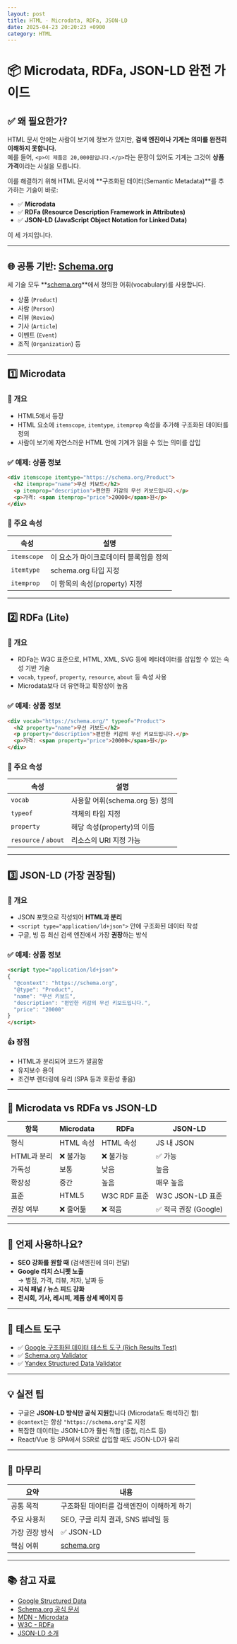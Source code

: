 ```yaml
---
layout: post
title: HTML - Microdata, RDFa, JSON-LD
date: 2025-04-23 20:20:23 +0900
category: HTML
---
```

# 📦 Microdata, RDFa, JSON-LD 완전 가이드

## ✅ 왜 필요한가?

HTML 문서 안에는 사람이 보기에 정보가 있지만, **검색 엔진이나 기계는 의미를 완전히 이해하지 못합니다.**  
예를 들어, `<p>이 제품은 20,000원입니다.</p>`라는 문장이 있어도 기계는 그것이 **상품 가격**이라는 사실을 모릅니다.

이를 해결하기 위해 HTML 문서에 **구조화된 데이터(Semantic Metadata)**를 추가하는 기술이 바로:

- ✅ **Microdata**
- ✅ **RDFa (Resource Description Framework in Attributes)**
- ✅ **JSON-LD (JavaScript Object Notation for Linked Data)**

이 세 가지입니다.

---

## 🌐 공통 기반: [Schema.org](https://schema.org)

세 기술 모두 **[schema.org](https://schema.org)**에서 정의한 어휘(vocabulary)를 사용합니다.

- 상품 (`Product`)
- 사람 (`Person`)
- 리뷰 (`Review`)
- 기사 (`Article`)
- 이벤트 (`Event`)
- 조직 (`Organization`) 등

---

## 1️⃣ Microdata

### 📌 개요

- HTML5에서 등장
- HTML 요소에 `itemscope`, `itemtype`, `itemprop` 속성을 추가해 구조화된 데이터를 정의
- 사람이 보기에 자연스러운 HTML 안에 기계가 읽을 수 있는 의미를 삽입

### ✅ 예제: 상품 정보

```html
<div itemscope itemtype="https://schema.org/Product">
  <h2 itemprop="name">무선 키보드</h2>
  <p itemprop="description">편안한 키감의 무선 키보드입니다.</p>
  <p>가격: <span itemprop="price">20000</span>원</p>
</div>
```

### 🧩 주요 속성

| 속성 | 설명 |
|------|------|
| `itemscope` | 이 요소가 마이크로데이터 블록임을 정의 |
| `itemtype` | schema.org 타입 지정 |
| `itemprop` | 이 항목의 속성(property) 지정 |

---

## 2️⃣ RDFa (Lite)

### 📌 개요

- RDFa는 W3C 표준으로, HTML, XML, SVG 등에 메타데이터를 삽입할 수 있는 속성 기반 기술
- `vocab`, `typeof`, `property`, `resource`, `about` 등 속성 사용
- Microdata보다 더 유연하고 확장성이 높음

### ✅ 예제: 상품 정보

```html
<div vocab="https://schema.org/" typeof="Product">
  <h2 property="name">무선 키보드</h2>
  <p property="description">편안한 키감의 무선 키보드입니다.</p>
  <p>가격: <span property="price">20000</span>원</p>
</div>
```

### 🧩 주요 속성

| 속성 | 설명 |
|------|------|
| `vocab` | 사용할 어휘(schema.org 등) 정의 |
| `typeof` | 객체의 타입 지정 |
| `property` | 해당 속성(property)의 이름 |
| `resource` / `about` | 리소스의 URI 지정 가능 |

---

## 3️⃣ JSON-LD (가장 권장됨)

### 📌 개요

- JSON 포맷으로 작성되어 **HTML과 분리**
- `<script type="application/ld+json">` 안에 구조화된 데이터 작성
- 구글, 빙 등 최신 검색 엔진에서 가장 **권장**하는 방식

### ✅ 예제: 상품 정보

```html
<script type="application/ld+json">
{
  "@context": "https://schema.org",
  "@type": "Product",
  "name": "무선 키보드",
  "description": "편안한 키감의 무선 키보드입니다.",
  "price": "20000"
}
</script>
```

### 👍 장점

- HTML과 분리되어 코드가 깔끔함
- 유지보수 용이
- 조건부 렌더링에 유리 (SPA 등과 호환성 좋음)

---

## 🔄 Microdata vs RDFa vs JSON-LD

| 항목 | Microdata | RDFa | JSON-LD |
|------|-----------|------|---------|
| 형식 | HTML 속성 | HTML 속성 | JS 내 JSON |
| HTML과 분리 | ❌ 불가능 | ❌ 불가능 | ✅ 가능 |
| 가독성 | 보통 | 낮음 | 높음 |
| 확장성 | 중간 | 높음 | 매우 높음 |
| 표준 | HTML5 | W3C RDF 표준 | W3C JSON-LD 표준 |
| 권장 여부 | ❌ 줄어듦 | ❌ 적음 | ✅ 적극 권장 (Google) |

---

## 📌 언제 사용하나요?

- **SEO 강화를 원할 때** (검색엔진에 의미 전달)
- **Google 리치 스니펫 노출**  
  → 별점, 가격, 리뷰, 저자, 날짜 등
- **지식 패널 / 뉴스 피드 강화**
- **전시회, 기사, 레시피, 제품 상세 페이지 등**

---

## 🧪 테스트 도구

- ✅ [Google 구조화된 데이터 테스트 도구 (Rich Results Test)](https://search.google.com/test/rich-results)
- ✅ [Schema.org Validator](https://validator.schema.org/)
- ✅ [Yandex Structured Data Validator](https://webmaster.yandex.com/tools/microtest/)

---

## 💡 실전 팁

- 구글은 **JSON-LD 방식만 공식 지원**합니다 (Microdata도 해석하긴 함)
- `@context`는 항상 `"https://schema.org"`로 지정
- 복잡한 데이터는 JSON-LD가 훨씬 적합 (중첩, 리스트 등)
- React/Vue 등 SPA에서 SSR로 삽입할 때도 JSON-LD가 유리

---

## 🧠 마무리

| 요약 | 내용 |
|------|------|
| 공통 목적 | 구조화된 데이터를 검색엔진이 이해하게 하기 |
| 주요 사용처 | SEO, 구글 리치 결과, SNS 썸네일 등 |
| 가장 권장 방식 | ✅ JSON-LD |
| 핵심 어휘 | [schema.org](https://schema.org) |

---

## 📚 참고 자료

- [Google Structured Data](https://developers.google.com/search/docs/appearance/structured-data/intro)
- [Schema.org 공식 문서](https://schema.org/)
- [MDN - Microdata](https://developer.mozilla.org/en-US/docs/Web/HTML/Microdata)
- [W3C - RDFa](https://www.w3.org/TR/rdfa-lite/)
- [JSON-LD 소개](https://json-ld.org/)